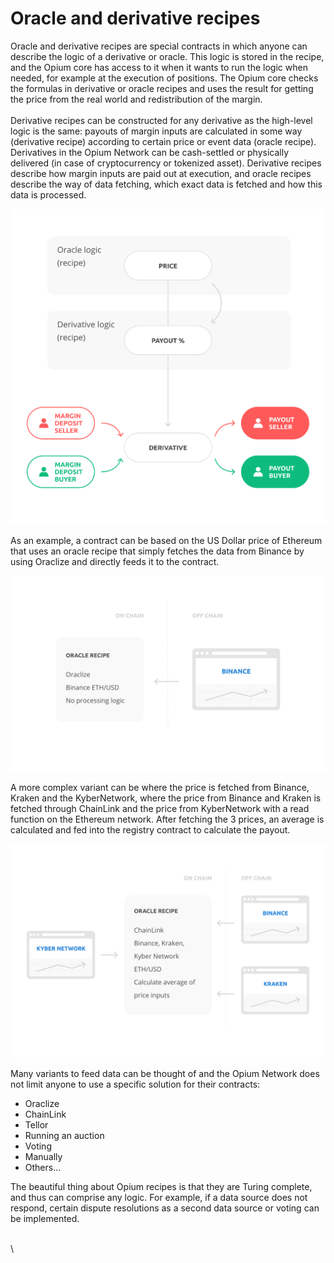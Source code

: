 # Oracle and derivative recipes

Oracle and derivative recipes are special contracts in which anyone can describe the logic of a derivative or oracle. This logic is stored in the recipe, and the Opium core has access to it when it wants to run the logic when needed, for example at the execution of positions. The Opium core checks the formulas in derivative or oracle recipes and uses the result for getting the price from the real world and redistribution of the margin.\
\
Derivative recipes can be constructed for any derivative as the high-level logic is the same: payouts of margin inputs are calculated in some way (derivative recipe) according to certain price or event data (oracle recipe). Derivatives in the Opium Network can be cash-settled or physically delivered (in case of cryptocurrency or tokenized asset). Derivative recipes describe how margin inputs are paid out at execution, and oracle recipes describe the way of data fetching, which exact data is fetched and how this data is processed.

![Oracle and derivatives recipes](../.gitbook/assets/execution-flow-1-.png)

As an example, a contract can be based on the US Dollar price of Ethereum that uses an oracle recipe that simply fetches the data from Binance by using Oraclize and directly feeds it to the contract.

![Example of a simple oracle recipe](../.gitbook/assets/simple-oracle-recipe-1-.png)

A more complex variant can be where the price is fetched from Binance, Kraken and the KyberNetwork, where the price from Binance and Kraken is fetched through ChainLink and the price from KyberNetwork with a read function on the Ethereum network. After fetching the 3 prices, an average is calculated and fed into the registry contract to calculate the payout.&#x20;

![A more complex oracle recipe](../.gitbook/assets/complex-oracle-recipe-1-.png)

Many variants to feed data can be thought of and the Opium Network does not limit anyone to use a specific solution for their contracts:

* Oraclize
* ChainLink
* Tellor
* Running an auction
* Voting
* Manually
* Others...

The beautiful thing about Opium recipes is that they are Turing complete, and thus can comprise any logic. For example, if a data source does not respond, certain dispute resolutions as a second data source or voting can be implemented.&#x20;



\
\
